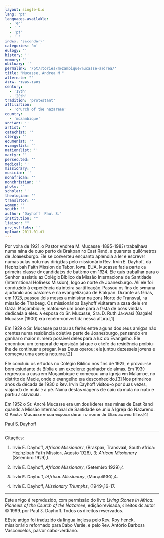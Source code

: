 ```yaml
---
layout: single-bio
lang: 'pt'
languages-available:
  - 'en'
  - ' '
  - 'pt'
  - ' '
index: 'secondary'
categories: 'm'
eulogy: ''
history: ''
memory: ''
obituary: ''
permalink: '/pt/stories/mozambique/mucasse-andrea/'
title: "Mucasse, Andrea M."
alternate: ""
date: '1895-1982'
century:
  - '19th'
  - '20th'
tradition: 'protestant'
affiliation:
  - 'church of the nazarene'
country:
  - 'mozambique'
ancient: ''
artist: ''
catechist: ''
clergy: ''
ecumenist: ''
evangelist: ''
nationalist: ''
martyr: ''
persecuted: ''
medical: ''
missionary: ''
musician: ''
nonafrican: ''
nonchristian: ''
photo: ''
scholar: ''
theologian: ''
translator: ''
women: ''
youth: ''
author: "Dayhoff, Paul S."
institution: ""
liaison: ""
project-luke: ''
upload: 2011-01-01
---
```




Por volta de 1921, o Pastor Andrea M. Mucasse (1895-1982) trabalhava numa mina de ouro perto de Brakpan no East Rand, a quarenta quilômetros de Joanesburgo. Ele se converteu enquanto aprendia a ler e escrever numas aulas noturnas dirigidas pelo missionário Rev. Irvin E. Dayhoff, da Hephzibah Faith Mission de Tabor, Iowa, EUA. Mucasse fazia parte da primeira classe de candidatos de batismo em 1924. Ele quis trabalhar para o Senhor; assistiu ao Colégio Bíblico da Missão Internacional de Santidade (International Holiness Mission), logo ao norte de Joanesburgo. Alí ele foi conduzido à experiência da inteira santificação. Passou os fins de semana ajudando aos pastores e na evangelização de Brakpan. Durante as férias, em 1928, passou dois meses a ministrar na zona Norte de Transval, na missão de Thabeng. Os missionários Dayhoff visitaram a casa dele em Gaza, Moçambique; matou-se um bode para a festa de boas vindas dedicada a eles. A esposa do Sr. Mucasse, Sra. D. Ruth Jakwasi (Gagale) Mucasse (1900) era recém-convertida nessa altura.[1]

Em 1929 o Sr. Mucasse passou as férias entre alguns dos seus amigos não crentes numa residência coletiva perto de Joanesburgo, pensando em ganhar o maior número possível deles para a luz do Evangelho. Ele encontrou um temporal de oposição tal que o chefe da residência proibiu-lhe de continuar a pregar. Mas Deus operou; ele juntou dezesseis jovens e começou uma escola noturna.{2]

Ele concluiu os estudos no Colégio Bíblico nos fins de 1929, e provou-se bom estudante da Bíblia e um excelente ganhador de almas. Em 1930 regressou a casa em Moçambique e começou uma igreja em Malambe, no distrito de Macie, onde o evangelho era desconhecido.[3] Nos primeiros anos da década de 1930 o Rev. Irvin Dayhoff visitou-o por duas vezes, viajando de mula e a pé. Numa destas viagens ele caiu da mula no mato e partiu a clavícula.

Em 1952 o Sr. André Mucasse era um dos líderes nas minas de East Rand quando a Missão Internacional de Santidade se uniu à Igreja do Nazareno. O Pastor Mucasse e sua esposa deram o nome de Elias ao seu filho.[4]

Paul S. Dayhoff

---

Citações:

1. Irvin E. Dayhoff, *African Missionary*, (Brakpan, Transvaal, South Africa: Hephzibah Faith Mission, Agosto 1928), 3; *African Missionary* (Setembro 1929),l.

2. Irvin E. Dayhoff, *African Missionary*, (Setembro 1929),4.

3. Irvin E. Dayhoff, *iAfrican Missionary*, (Março1930),4.

4. Irvin E. Dayhoff, *Missionary Triumphs*, (1949),16-17.

---

Este artigo é reproduzido, com permissão do livro *Living Stones In Africa: Pioneers of the Church of the Nazarene*, edição revisada, direitos do autor © 1999, por Paul S. Dayhoff.  Todos os direitos reservados.

EEste artigo foi traduzido da língua inglesa pelo Rev. Roy Henck, missionário reformado para Cabo Verde, e pelo Rev. António Barbosa Vasconcelos, pastor cabo-verdiano.